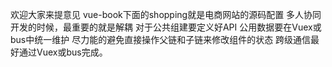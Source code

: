 欢迎大家来提意见
vue-book下面的shopping就是电商网站的源码配置
多人协同开发的时候，最重要的就是解耦
对于公共组建要定义好API
公用数据要在Vuex或bus中统一维护
尽力能的避免直接操作父链和子链来修改组件的状态
跨级通信最好通过Vuex或bus完成。
